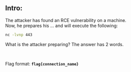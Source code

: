 ## Intro:

The attacker has found an RCE vulnerability on a machine. <br>
Now, he prepares his ... and will execute the following:
```bash
nc -lvnp 443
```

What is the attacker preparing? The answer has 2 words.

<br>

Flag format: **`flag{connection_name}`**
